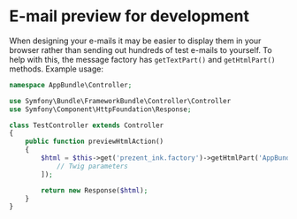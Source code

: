 E-mail preview for development
==============================

When designing your e-mails it may be easier to display them in your browser rather
than sending out hundreds of test e-mails to yourself. To help with this, the message
factory has `getTextPart()` and `getHtmlPart()` methods. Example usage:


```php
namespace AppBundle\Controller;

use Symfony\Bundle\FrameworkBundle\Controller\Controller
use Symfony\Component\HttpFoundation\Response;

class TestController extends Controller
{
    public function previewHtmlAction()
    {
        $html = $this->get('prezent_ink.factory')->getHtmlPart('AppBundle:Mail:hello.eml.twig', [
            // Twig parameters
        ]);

        return new Response($html);
    }
}
```
